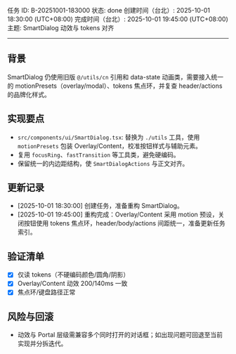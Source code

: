 任务 ID: B-20251001-183000
状态: done
创建时间（台北）: 2025-10-01 18:30:00 (UTC+08:00)
完成时间（台北）: 2025-10-01 19:45:00 (UTC+08:00)
主题: SmartDialog 动效与 tokens 对齐

---

## 背景
SmartDialog 仍使用旧版 `@/utils/cn` 引用和 data-state 动画类，需要接入统一的 motionPresets（overlay/modal）、tokens 焦点环，并复查 header/actions 的品牌化样式。

## 实现要点
- `src/components/ui/SmartDialog.tsx`: 替换为 `./utils` 工具，使用 `motionPresets` 包装 Overlay/Content，校准按钮样式与辅助元素。
- 复用 `focusRing`、`fastTransition` 等工具类，避免硬编码。
- 保留统一的内边距结构，使 `SmartDialogActions` 与正文对齐。

## 更新记录
- [2025-10-01 18:30:00] 创建任务，准备重构 SmartDialog。
- [2025-10-01 19:45:00] 重构完成：Overlay/Content 采用 motion 预设，关闭按钮使用 tokens 焦点环，header/body/actions 间距统一，准备更新任务索引。

## 验证清单
- [x] 仅读 tokens（不硬编码颜色/圆角/阴影）
- [x] Overlay/Content 动效 200/140ms 一致
- [x] 焦点环/键盘路径正常

## 风险与回滚
- 动效与 Portal 层级需兼容多个同时打开的对话框；如出现问题可回退至当前实现并分拆迭代。
